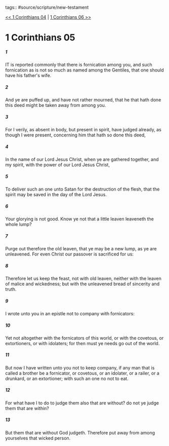 tags:: #source/scripture/new-testament

[<< 1 Corinthians 04](/new-testament/07_1_Corinthians/1_Corinthians_04.md) | [1 Corinthians 06 >>](/new-testament/07_1_Corinthians/1_Corinthians_06.md)

# 1 Corinthians 05

##### 1

IT is reported commonly that there is fornication among you, and such fornication as is not so much as named among the Gentiles, that one should have his father's wife.

##### 2

And ye are puffed up, and have not rather mourned, that he that hath done this deed might be taken away from among you.

##### 3

For I verily, as absent in body, but present in spirit, have judged already, as though I were present, concerning him that hath so done this deed,

##### 4

In the name of our Lord Jesus Christ, when ye are gathered together, and my spirit, with the power of our Lord Jesus Christ,

##### 5

To deliver such an one unto Satan for the destruction of the flesh, that the spirit may be saved in the day of the Lord Jesus.

##### 6

Your glorying is not good. Know ye not that a little leaven leaveneth the whole lump?

##### 7

Purge out therefore the old leaven, that ye may be a new lump, as ye are unleavened. For even Christ our passover is sacrificed for us:

##### 8

Therefore let us keep the feast, not with old leaven, neither with the leaven of malice and wickedness; but with the unleavened bread of sincerity and truth.

##### 9

I wrote unto you in an epistle not to company with fornicators:

##### 10

Yet not altogether with the fornicators of this world, or with the covetous, or extortioners, or with idolaters; for then must ye needs go out of the world.

##### 11

But now I have written unto you not to keep company, if any man that is called a brother be a fornicator, or covetous, or an idolater, or a railer, or a drunkard, or an extortioner; with such an one no not to eat.

##### 12

For what have I to do to judge them also that are without? do not ye judge them that are within?

##### 13

But them that are without God judgeth. Therefore put away from among yourselves that wicked person.
